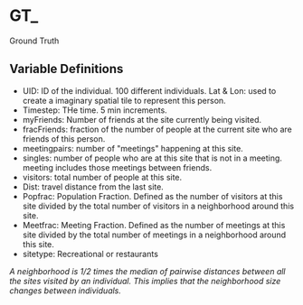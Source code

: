 # GT_
Ground Truth

## Variable Definitions

+ UID: ID of the individual. 100 different individuals.
Lat & Lon: used to create a imaginary spatial tile to represent this person.
+ Timestep: THe time. 5 min increments.
+ myFriends: Number of friends at the site currently being visited.
+ fracFriends: fraction of the number of people at the current site who are friends of this person.
+ meetingpairs: number of "meetings" happening at this site.
+ singles: number of people who are at this site that is not in a meeting. meeting includes those meetings between friends.
+ visitors: total number of people at this site.
+ Dist: travel distance from the last site.
+ Popfrac: Population Fraction. Defined as the number of visitors at this site divided by the total number of visitors in a neighborhood around this site.
+ Meetfrac: Meeting Fraction. Defined as the number of meetings at this site divided by the total number of meetings in a neighborhood around this site.
+ sitetype: Recreational or restaurants

*A neighborhood is 1/2 times the median of pairwise distances between all the sites visited by an individual. This implies that the neighborhood size changes between individuals.*
